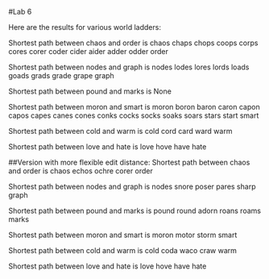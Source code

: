 #Lab 6

Here are the results for various world ladders:

Shortest path between chaos and order is
chaos
chaps
chops
coops
corps
cores
corer
coder
cider
aider
adder
odder
order

Shortest path between nodes and graph is
nodes
lodes
lores
lords
loads
goads
grads
grade
grape
graph

Shortest path between pound and marks is
None

Shortest path between moron and smart is
moron
boron
baron
caron
capon
capos
capes
canes
cones
conks
cocks
socks
soaks
soars
stars
start
smart

Shortest path between cold and warm is
cold
cord
card
ward
warm

Shortest path between love and hate is
love
hove
have
hate

##Version with more flexible edit distance:
Shortest path between chaos and order is
chaos
echos
ochre
corer
order

Shortest path between nodes and graph is
nodes
snore
poser
pares
sharp
graph

Shortest path between pound and marks is
pound
round
adorn
roans
roams
marks

Shortest path between moron and smart is
moron
motor
storm
smart

Shortest path between cold and warm is
cold
coda
waco
craw
warm

Shortest path between love and hate is
love
hove
have
hate
